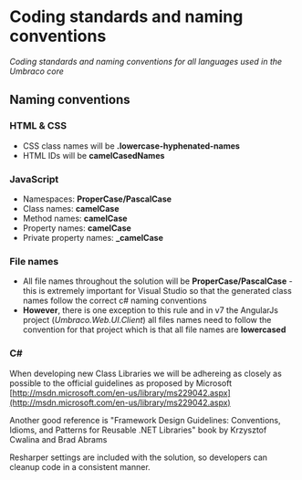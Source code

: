 # Coding standards and naming conventions

_Coding standards and naming conventions for all languages used in the Umbraco core_

## Naming conventions

### HTML & CSS
* CSS class names will be **.lowercase-hyphenated-names**
* HTML IDs will be **camelCasedNames**

### JavaScript
* Namespaces: **ProperCase/PascalCase**
* Class names: **camelCase**
* Method names: **camelCase**
* Property names: **camelCase**
* Private property names: **_camelCase**

### File names

* All file names throughout the solution will be **ProperCase/PascalCase** - this is extremely important for Visual Studio so that the generated class names follow the correct c# naming conventions
* **However**, there is one exception to this rule and in v7 the AngularJs project (*Umbraco.Web.UI.Client*) all files names need to follow the convention for that project which is that all file names are **lowercased**  

### C&#35;
When developing new Class Libraries we will be adhereing as closely as possible to the official guidelines as proposed by Microsoft [http://msdn.microsoft.com/en-us/library/ms229042.aspx](http://msdn.microsoft.com/en-us/library/ms229042.aspx)

Another good reference is "Framework Design Guidelines: Conventions, Idioms, and Patterns for Reusable .NET Libraries" book by Krzysztof Cwalina and Brad Abrams

Resharper settings are included with the solution, so developers can cleanup code in a consistent manner.